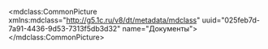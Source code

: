 <?xml version="1.0" encoding="UTF-8"?>
<mdclass:CommonPicture xmlns:mdclass="http://g5.1c.ru/v8/dt/metadata/mdclass" uuid="025feb7d-7a91-4436-9d53-7313f5db3d32" name="Документы">
  <synonym key="ru" value="Документы"/>
</mdclass:CommonPicture>
